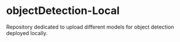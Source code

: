 # objectDetection-Local
Repository dedicated to upload different models for object detection deployed locally.
